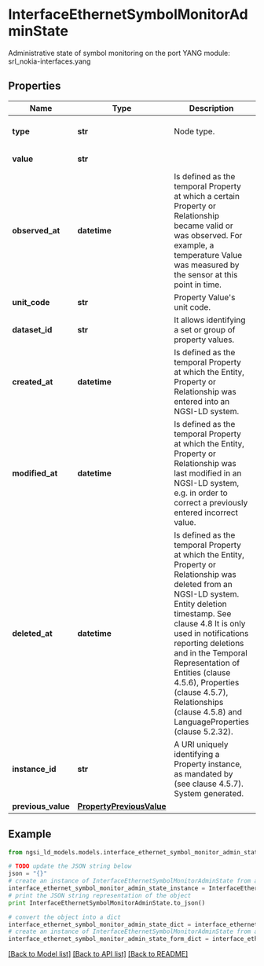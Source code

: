 # InterfaceEthernetSymbolMonitorAdminState

Administrative state of symbol monitoring on the port  YANG module: srl_nokia-interfaces.yang 

## Properties

Name | Type | Description | Notes
------------ | ------------- | ------------- | -------------
**type** | **str** | Node type.  | [optional] [default to 'Property']
**value** | **str** |  | [default to 'disable']
**observed_at** | **datetime** | Is defined as the temporal Property at which a certain Property or Relationship became valid or was observed. For example, a temperature Value was measured by the sensor at this point in time.  | [optional] 
**unit_code** | **str** | Property Value&#39;s unit code.  | [optional] 
**dataset_id** | **str** | It allows identifying a set or group of property values.  | [optional] 
**created_at** | **datetime** | Is defined as the temporal Property at which the Entity, Property or Relationship was entered into an NGSI-LD system.  | [optional] [readonly] 
**modified_at** | **datetime** | Is defined as the temporal Property at which the Entity, Property or Relationship was last modified in an NGSI-LD system, e.g. in order to correct a previously entered incorrect value.  | [optional] [readonly] 
**deleted_at** | **datetime** | Is defined as the temporal Property at which the Entity, Property or Relationship was deleted from an NGSI-LD system.  Entity deletion timestamp. See clause 4.8 It is only used in notifications reporting deletions and in the Temporal Representation of Entities (clause 4.5.6), Properties (clause 4.5.7), Relationships (clause 4.5.8) and LanguageProperties (clause 5.2.32).  | [optional] [readonly] 
**instance_id** | **str** | A URI uniquely identifying a Property instance, as mandated by (see clause 4.5.7). System generated.  | [optional] [readonly] 
**previous_value** | [**PropertyPreviousValue**](PropertyPreviousValue.md) |  | [optional] 

## Example

```python
from ngsi_ld_models.models.interface_ethernet_symbol_monitor_admin_state import InterfaceEthernetSymbolMonitorAdminState

# TODO update the JSON string below
json = "{}"
# create an instance of InterfaceEthernetSymbolMonitorAdminState from a JSON string
interface_ethernet_symbol_monitor_admin_state_instance = InterfaceEthernetSymbolMonitorAdminState.from_json(json)
# print the JSON string representation of the object
print InterfaceEthernetSymbolMonitorAdminState.to_json()

# convert the object into a dict
interface_ethernet_symbol_monitor_admin_state_dict = interface_ethernet_symbol_monitor_admin_state_instance.to_dict()
# create an instance of InterfaceEthernetSymbolMonitorAdminState from a dict
interface_ethernet_symbol_monitor_admin_state_form_dict = interface_ethernet_symbol_monitor_admin_state.from_dict(interface_ethernet_symbol_monitor_admin_state_dict)
```
[[Back to Model list]](../README.md#documentation-for-models) [[Back to API list]](../README.md#documentation-for-api-endpoints) [[Back to README]](../README.md)


